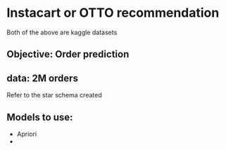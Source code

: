 # Instacart or OTTO recommendation 

Both of the above are kaggle datasets

## Objective: Order prediction

## data: 2M orders

Refer to the star schema created

## Models to use:
- Apriori 
- 